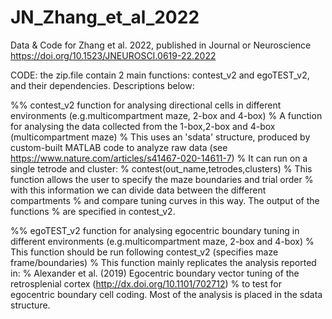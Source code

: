 # JN_Zhang_et_al_2022
Data &amp; Code for Zhang et al. 2022, published in Journal or Neuroscience https://doi.org/10.1523/JNEUROSCI.0619-22.2022

CODE: the zip.file contain 2 main functions: contest_v2 and egoTEST_v2, and their dependencies. Descriptions below: 

%% contest_v2  function for analysing directional cells in different environments (e.g.multicompartment maze, 2-box and 4-box)
%     A function for analysing the data collected from the 1-box,2-box and 4-box (multicompartment maze)
%     This uses an 'sdata' structure, produced by custom-built MATLAB code to analyze raw data (see https://www.nature.com/articles/s41467-020-14611-7)
%     It can run on a single tetrode and cluster:
%     contest(out_name,tetrodes,clusters) 
%     This function allows the user to specify the maze boundaries and trial order
%     with this information we can divide data between the different compartments
%     and compare tuning curves in this way. The output of the functions
%     are specified in contest_v2. 

%% egoTEST_v2  function for analysing egocentric boundary tuning in different environments (e.g.multicompartment maze, 2-box and 4-box)
%     This function should be run following contest_v2 (specifies maze frame/boundaries)
%     This function mainly replicates the analysis reported in:
%     Alexander et al. (2019) Egocentric boundary vector tuning of the retrosplenial cortex (http://dx.doi.org/10.1101/702712)
%     to test for egocentric boundary cell coding. Most of the analysis is placed in the sdata structure. 

